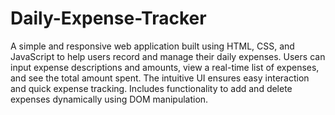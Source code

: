 # Daily-Expense-Tracker
A simple and responsive web application built using HTML, CSS, and JavaScript to help users record and manage their daily expenses. Users can input expense descriptions and amounts, view a real-time list of expenses, and see the total amount spent. The intuitive UI ensures easy interaction and quick expense tracking. Includes functionality to add and delete expenses dynamically using DOM manipulation.

